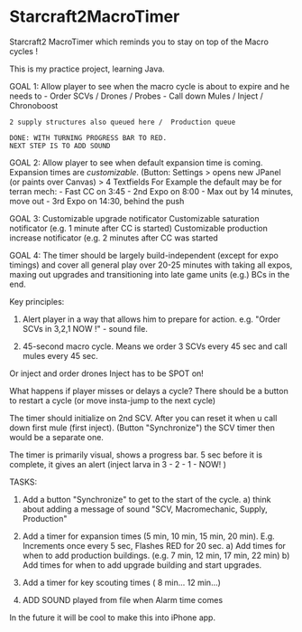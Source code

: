 Starcraft2MacroTimer
====================

Starcraft2 MacroTimer which reminds you to stay on top of the Macro cycles ! 

This is my practice project, learning Java.

GOAL 1: Allow player to see when the macro cycle is about to expire and he needs to 
	- Order SCVs / Drones / Probes
	- Call down Mules / Inject / Chronoboost 
	
	2 supply structures also queued here /  Production queue
	  
	DONE: WITH TURNING PROGRESS BAR TO RED.       
	NEXT STEP IS TO ADD SOUND

GOAL 2: Allow player to see when default expansion time is coming. 
	Expansion times are  _customizable_.   (Button: Settings > opens new JPanel (or paints over Canvas) > 4 Textfields
	For Example the default may be for terran mech: 
	- Fast CC on 3:45
	- 2nd Expo on 8:00
	- Max out by 14 minutes, move out
	- 3rd Expo on 14:30, behind the push


GOAL 3: Customizable upgrade notificator
	Customizable saturation notificator (e.g. 1 minute after CC is started)
	Customizable production increase notificator (e.g. 2 minutes after CC was started

GOAL 4: The timer should be largely build-independent (except for expo timings) and cover all general play over 20-25 minutes 
	with taking all expos, maxing out upgrades and transitioning into late game units (e.g.) BCs in the end. 


Key principles:
1) Alert player in a way that allows him to prepare for action. 
e.g. "Order SCVs in 3,2,1 NOW !"   - sound file. 

2) 45-second macro cycle. 
Means we order 3 SCVs every 45 sec
and call mules every 45 sec.

Or inject and order drones 
Inject has to be SPOT on! 

What happens if player misses or delays a cycle? 
There should be a button to restart a cycle (or move insta-jump to the next cycle)

The timer should initialize on 2nd SCV.
After you can reset it when u call down first mule (first inject). (Button "Synchronize")
the SCV timer then would be a separate one. 

The timer is primarily visual, shows a progress bar. 5 sec before it is complete, it gives an alert (inject larva in 3 - 2 - 1 - NOW! ) 

TASKS: 
1) Add a button "Synchronize"  to get to the start of the cycle. 
	a) think about adding a message of sound "SCV, Macromechanic, Supply, Production"

2) Add a timer for expansion times (5 min, 10 min, 15 min, 20 min). E.g. Increments once every 5 sec, Flashes RED for 20 sec. 
	a) Add times for when to add production buildings. (e.g. 7 min, 12 min, 17 min, 22 min) 
	b) Add times for when to add upgrade building and start upgrades.

3) Add a timer for key scouting times ( 8 min... 12 min...) 
4) ADD SOUND played from file when Alarm time comes 

In the future it will be cool to make this into iPhone app. 
